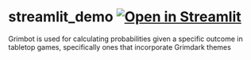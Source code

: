 # streamlit_demo [![Open in Streamlit](https://static.streamlit.io/badges/streamlit_badge_black_white.svg)](https://share.streamlit.io/RobillardA/Grimbot/main/streamlit_app.py)

Grimbot is used for calculating probabilities given a specific outcome in tabletop games, specifically ones that incorporate Grimdark themes
